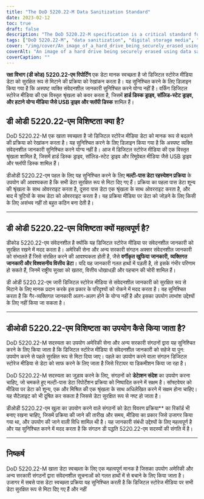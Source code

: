 ```yaml
---
title: "The DoD 5220.22-M Data Sanitization Standard"
date: 2023-02-12
toc: true
draft: false
description: "The DoD 5220.22-M specification is a critical standard for securely erasing sensitive information from digital storage media, widely used by the U.S. military and government organizations."
tags: ["DoD 5220.22-M", "data sanitization", "digital storage media", "U.S. military", "government organizations", "sensitive information", "security", "data erasure", "multi-pass process", "ECE method"]
cover: "/img/cover/An_image_of_a_hard_drive_being_securely_erased_using_data.png"
coverAlt: "An image of a hard drive being securely erased using data sanitization software, with a padlock or a shield symbolizing security in the foreground"
coverCaption: ""
---
```


 **रक्षा विभाग (डी कोड) 5220.22-एम रिपोर्टिंग** एक डेटा मानक स्वच्छता है जो डिजिटल स्टोरेज मीडिया डेटा को सुरक्षित रूप से मिटाने की प्रक्रिया को रेखांकन करता है। यह सुनिश्चित करने के लिए डिज़ाइन किया गया है कि अस्पष्ट व्यक्ति संवेदनशील जानकारी सुनिश्चित करने योग्य नहीं है। वर्किंग डिजिटल स्टोरेज मीडिया की एक विस्तृत श्रृंखला को कवर करता है, जिसमें **हार्ड डिस्क ड्राइव, सॉलिड-स्टेट ड्राइव, और हटाने योग्य मीडिया जैसे USB ड्राइव और फ्लॉपी डिस्क** शामिल हैं।  ## डी ओडी 5220.22-एम विशिष्टता क्या है?  DoD 5220.22-M एक खाता स्वच्छता है जो डिजिटल स्टोरेज मीडिया डेटा को मानक रूप से बदलने की प्रक्रिया को रेखांकन करता है। यह सुनिश्चित करने के लिए डिज़ाइन किया गया है कि अस्पष्ट व्यक्ति संवेदनशील जानकारी सुनिश्चित करने योग्य नहीं है। आज में डिजिटल स्टोरेज मीडिया की एक विस्तृत श्रृंखला शामिल है, जिसमें हार्ड डिस्क ड्राइव, सॉलिड-स्टेट ड्राइव और रिमूवेबल मीडिया जैसे USB ड्राइव और फ्लॉपी डिस्क शामिल हैं।  डीओडी 5220.22-एम पहल के लिए यह सुनिश्चित करने के लिए **मल्टी-पास डेटा रहस्येशन प्रक्रिया** के उपयोग की आवश्यकता है कि सभी डेटा सुरक्षित रूप से मिटा दिए गए हैं। प्रक्रिया का पहला पास डेटा शून्य की श्रृंखला के साथ ओवरराइट करता है, दूसरा पास डेटा एक श्रृंखला के साथ ओवरराइट करता है, और बाद में त्रुटियों के साथ डेटा को ओवरराइट करता है। यह प्रक्रिया मीडिया पर डेटा को जोड़ने के लिए किसी के लिए असंभव नहीं तो बहुत कठिन बना देती है।  ______  ## डी ओडी 5220.22-एम विशिष्टता क्यों महत्वपूर्ण है?  डीकोड 5220.22-एम संवेदनशील है क्योंकि यह डिजिटल स्टोरेज मीडिया पर संवेदनशील जानकारी को सुरक्षित रखने में मदद करता है। अमेरिकी सेना और अन्य सरकारी संगठन अक्सर संवेदनशील जानकारी को संभालते हैं जिसे संरक्षित करने की आवश्यकता होती है, जैसे **वर्गीकृत खुफिया जानकारी, व्यक्तिगत जानकारी और विश्वसनीय वित्तीय डेटा**। यदि यह जानकारी गलत हाथों में पड़ती है, तो इसके गंभीर परिणाम हो सकते हैं, जिनमें राष्ट्रीय सुरक्षा को खतरा, वित्तीय धोखाधड़ी और पहचान की चोरी शामिल हैं।  डी ओडी 5220.22-एम जारी डिजिटल स्टोरेज मीडिया से संवेदनशील जानकारी को सुरक्षित रूप से मिटाने के लिए मानक प्रदान करके इस प्रकार के परिदृश्यों को रोकने में मदद करता है। यह सुनिश्चित करता है कि गैर-व्यक्तिगत जानकारी अलग-अलग होने के योग्य नहीं है और इसका उपयोग लाभांश उद्देश्यों के लिए नहीं किया जा सकता है।  ______  ## डीओडी 5220.22-एम विशिष्टता का उपयोग कैसे किया जाता है?  DoD 5220.22-M सदस्यता का उपयोग अमेरिकी सेना और अन्य सरकारी संगठनों द्वारा यह सुनिश्चित करने के लिए किया जाता है कि डिजिटल स्टोरेज मीडिया से संवेदनशील जानकारी को सहेजे या पुन: उपयोग करने से पहले सुरक्षित रूप से मिटा दिया जाए। पहले का उपयोग करने वाला संगठन डिजिटल स्टोरेज मीडिया से डेटा को साफ करने के लिए जाता है जिसे रिटायर या डिकमीशन किया जा रहा है।  DoD 5220.22-M सदस्यता का जुड़ाव करने के लिए, संगठनों को **डेटाेशन संदेश** का उपयोग करना चाहिए, जो चमकते हुए मल्टी-पास डेटा रिपोर्टेशन प्रक्रिया को निष्पादित करने में सक्षम है। सॉफ्टवेयर को मीडिया पर डेटा को शून्य, एक और मिश्रित की एक श्रृंखला के साथ अधिलेखित करने में सक्षम होना चाहिए। यह सैटेलाइट को भी दूषित कर सकता है जिससे डेटा सुरक्षित रूप से नष्ट हो जाता है।  डीओडी 5220.22-एम खुला का उपयोग करने वाले संगठनों को डेटा विवरण प्रक्रिया** का रिकॉर्ड भी बनाए रखना चाहिए, जिसमें प्रक्रिया की जाने की तारीख और समय, मीडिया का प्रकार जिसे उजागर किया गया था, और उपयोग की जाने वाली विधि शामिल थी है। यह जानकारी संबंधी उद्देश्यों के लिए महत्वपूर्ण है और यह सुनिश्चित करने में मदद करता है कि संगठन डी पद्धति 5220.22-एम सदस्यों की संगति में है।  ______  ## निष्कर्ष  DoD 5220.22-M खाता डेटा स्वच्छता के लिए एक महत्वपूर्ण मानक है जिसका उपयोग अमेरिकी और अन्य सरकारी संगठनों द्वारा संवेदनशील सूचनाओं को गलत हाथों में से बचाने के लिए किया जाता है। उजागर में सबसे पास डेटा स्वच्छता प्रक्रिया यह सुनिश्चित करती है कि डिजिटल स्टोरेज मीडिया पर सभी डेटा सुरक्षित रूप से मिटा दिए गए हैं और नहीं